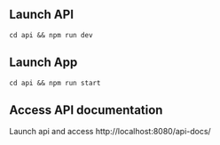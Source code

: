 ## Launch API

`cd api && npm run dev`

## Launch App

`cd api && npm run start`

## Access API documentation

Launch api and access http://localhost:8080/api-docs/

